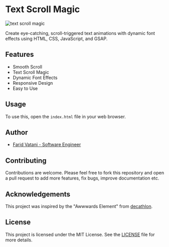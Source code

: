 # Text Scroll Magic

<img src="Screenshot.png" alt="text scroll magic" /><br>

Create eye-catching, scroll-triggered text animations with dynamic font effects using HTML, CSS, JavaScript, and GSAP.

## Features

- Smooth Scroll
- Text Scroll Magic
- Dynamic Font Effects
- Responsive Design
- Easy to Use

## Usage

To use this, open the `index.html` file in your web browser.

## Author

- [Farid Vatani - Software Engineer](https://github.com/faridvatani)

## Contributing

Contributions are welcome. Please feel free to fork this repository and open a pull request to add more features, fix bugs, improve documentation etc.

## Acknowledgements

This project was inspired by the "Awwwards Element" from [decathlon](https://decathlon-wlkr76.index.studio/).

## License

This project is licensed under the MIT License. See the [LICENSE](LICENSE) file for more details.
